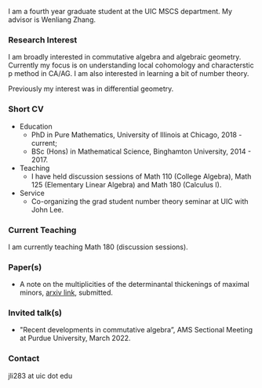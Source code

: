 I am a fourth year graduate student at the UIC MSCS department. My advisor is Wenliang Zhang.

### Research Interest
I am broadly interested in commutative algebra and algebraic geometry. Currently my focus is on understanding local cohomology and characterstic p method in CA/AG. I am also interested in learning a bit of number theory.

Previously my interest was in differential geometry.

### Short CV

- Education 
  - PhD in Pure Mathematics, University of Illinois at Chicago, 2018 - current;
  - BSc (Hons) in Mathematical Science, Binghamton University, 2014 - 2017.
- Teaching
  - I have held discussion sessions of Math 110 (College Algebra), Math 125 (Elementary Linear Algebra) and Math 180 (Calculus I).
- Service
  - Co-organizing the grad student number theory seminar at UIC with John Lee.

### Current Teaching
I am currently teaching Math 180 (discussion sessions).

### Paper(s)
  - A note on the multiplicities of the determinantal thickenings of maximal minors, [arxiv link](https://arxiv.org/abs/2111.06950), submitted.

### Invited talk(s)
  - "Recent developments in commutative algebra”, AMS Sectional Meeting at Purdue University, March 2022.
  
### Contact
jli283 at uic dot edu
